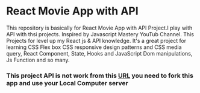# React Movie App with API

This repository is basically for React Movie App with API Project.I play with API with thsi projects. Inspired by Javascript Mastery YouTub Channel. This Projects for level up my React js & API knowledge. It's a great project for learning CSS Flex box CSS responsive design patterns and CSS media query, React Component, State, Hooks and JavaScript Dom manipulations, Js Function and so many.

### This project API is not work from this [URL](https://movie-menia.netlify.app) you need to fork this app and use your Local Computer server

